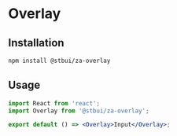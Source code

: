 # Overlay

## Installation

```sh
npm install @stbui/za-overlay
```

## Usage

```jsx
import React from 'react';
import Overlay from '@stbui/za-overlay';

export default () => <Overlay>Input</Overlay>;
```

